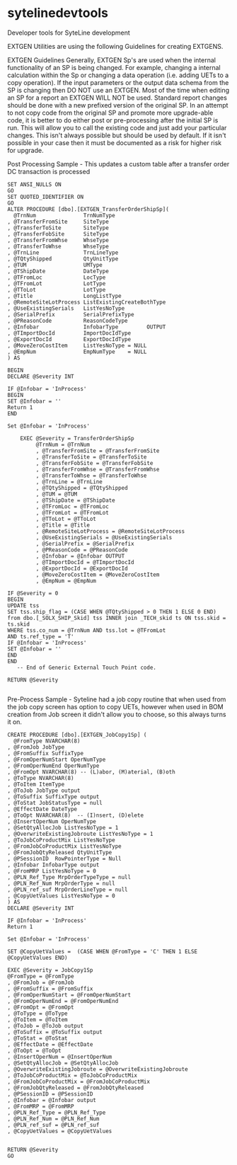 # sytelinedevtools
Developer tools for SyteLine development

EXTGEN Utilities are using the following Guidelines for creating EXTGENS.

EXTGEN Guidelines
Generally, EXTGEN Sp's are used when the internal functionality of an SP is being changed. For example, changing a internal calculation within the Sp or changing a data operation (i.e. adding UETs to a copy operation).  If the input parameters or the output data schema from the SP is changing then DO NOT use an EXTGEN.  Most of the time when editing an SP for a report an EXTGEN WILL NOT be used.  Standard report changes should be done with a new prefixed version of the original SP. In an attempt to not copy code from the original SP and promote more upgrade-able code, it is better to do either post or pre-processing after the initial SP is run. This will allow you to call the existing code and just add your particular changes. This isn't always possible but should be used by default. If it isn't possible in your case then it must be documented as a risk for higher risk for upgrade.

Post Processing Sample - This updates a custom table after a transfer order DC transaction is processed


```
SET ANSI_NULLS ON
GO
SET QUOTED_IDENTIFIER ON
GO
ALTER PROCEDURE [dbo].[EXTGEN_TransferOrderShipSp](
  @TrnNum               TrnNumType
, @TransferFromSite     SiteType
, @TransferToSite       SiteType
, @TransferFobSite      SiteType
, @TransferFromWhse     WhseType
, @TransferToWhse       WhseType
, @TrnLine              TrnLineType
, @TQtyShipped          QtyUnitType
, @TUM                  UMType
, @TShipDate            DateType
, @TFromLoc             LocType
, @TFromLot             LotType
, @TToLot               LotType
, @Title                LongListType
, @RemoteSiteLotProcess ListExistingCreateBothType
, @UseExistingSerials   ListYesNoType
, @SerialPrefix         SerialPrefixType
, @PReasonCode          ReasonCodeType
, @Infobar              InfobarType         OUTPUT
, @TImportDocId         ImportDocIdType
, @ExportDocId          ExportDocIdType
, @MoveZeroCostItem     ListYesNoType = NULL
, @EmpNum               EmpNumType    = NULL
) AS

BEGIN
DECLARE @Severity INT

IF @Infobar = 'InProcess'
BEGIN
SET @Infobar = ''
Return 1
END

Set @Infobar = 'InProcess'

    EXEC @Severity = TransferOrderShipSp
         @TrnNum = @TrnNum
         , @TransferFromSite = @TransferFromSite
         , @TransferToSite = @TransferToSite
         , @TransferFobSite = @TransferFobSite
         , @TransferFromWhse = @TransferFromWhse
         , @TransferToWhse = @TransferToWhse
         , @TrnLine = @TrnLine
         , @TQtyShipped = @TQtyShipped
         , @TUM = @TUM
         , @TShipDate = @TShipDate
         , @TFromLoc = @TFromLoc
         , @TFromLot = @TFromLot
         , @TToLot = @TToLot
         , @Title = @Title
         , @RemoteSiteLotProcess = @RemoteSiteLotProcess
         , @UseExistingSerials = @UseExistingSerials
         , @SerialPrefix = @SerialPrefix
         , @PReasonCode = @PReasonCode
         , @Infobar = @Infobar OUTPUT
         , @TImportDocId = @TImportDocId
         , @ExportDocId = @ExportDocId
         , @MoveZeroCostItem = @MoveZeroCostItem
         , @EmpNum = @EmpNum

IF @Severity = 0
BEGIN
UPDATE tss
SET tss.ship_flag = (CASE WHEN @TQtyShipped > 0 THEN 1 ELSE 0 END)
from dbo.[_SOLX_SHIP_Skid] tss INNER join _TECH_skid ts ON tss.skid = ts.skid
WHERE tss.co_num = @TrnNum AND tss.lot = @TFromLot
AND ts.ref_type = 'T'
IF @Infobar = 'InProcess'
SET @Infobar = ''
END
END
   -- End of Generic External Touch Point code.

RETURN @Severity
 
```

Pre-Process Sample - Syteline had a job copy routine that when used from the job copy screen has option to copy UETs, however when used in BOM creation from Job screen it didn't allow you to choose, so this always turns it on.

``` 
CREATE PROCEDURE [dbo].[EXTGEN_JobCopy1Sp] (
  @FromType NVARCHAR(8)
, @FromJob JobType
, @FromSuffix SuffixType
, @FromOperNumStart OperNumType
, @FromOperNumEnd OperNumType
, @FromOpt NVARCHAR(8) -- (L)abor, (M)aterial, (B)oth
, @ToType NVARCHAR(8)
, @ToItem ItemType
, @ToJob JobType output
, @ToSuffix SuffixType output
, @ToStat JobStatusType = null
, @EffectDate DateType
, @ToOpt NVARCHAR(8)  -- (I)nsert, (D)elete
, @InsertOperNum OperNumType
, @SetQtyAllocJob ListYesNoType = 1
, @OverwriteExistingJobroute ListYesNoType = 1
, @ToJobCoProductMix ListYesNoType
, @FromJobCoProductMix ListYesNoType
, @FromJobQtyReleased QtyUnitType
, @PSessionID  RowPointerType = Null
, @Infobar InfobarType output
, @FromMRP ListYesNoType = 0
, @PLN_Ref_Type MrpOrderTypeType = null
, @PLN_Ref_Num MrpOrderType = null
, @PLN_ref_suf MrpOrderLineType = null
, @CopyUetValues ListYesNoType = 0
) AS
DECLARE @Severity INT

IF @Infobar = 'InProcess'
Return 1

Set @Infobar = 'InProcess'

SET @CopyUetValues =  (CASE WHEN @FromType = 'C' THEN 1 ELSE @CopyUetValues END)  

EXEC @Severity = JobCopy1Sp
@FromType = @FromType
, @FromJob = @FromJob
, @FromSuffix = @FromSuffix
, @FromOperNumStart = @FromOperNumStart
, @FromOperNumEnd = @FromOperNumEnd
, @FromOpt = @FromOpt
, @ToType = @ToType
, @ToItem = @ToItem
, @ToJob = @ToJob output
, @ToSuffix = @ToSuffix output
, @ToStat = @ToStat
, @EffectDate = @EffectDate
, @ToOpt = @ToOpt
, @InsertOperNum = @InsertOperNum
, @SetQtyAllocJob = @SetQtyAllocJob
, @OverwriteExistingJobroute = @OverwriteExistingJobroute
, @ToJobCoProductMix = @ToJobCoProductMix
, @FromJobCoProductMix = @FromJobCoProductMix
, @FromJobQtyReleased = @FromJobQtyReleased
, @PSessionID = @PSessionID
, @Infobar = @Infobar output
, @FromMRP = @FromMRP
, @PLN_Ref_Type = @PLN_Ref_Type
, @PLN_Ref_Num = @PLN_Ref_Num
, @PLN_ref_suf = @PLN_ref_suf
, @CopyUetValues = @CopyUetValues


RETURN @Severity 
GO
```
